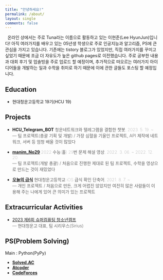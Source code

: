 ```yaml
---
title: "안녕하세요!"
permalink: /about/
layout: single
comments: false
---
```


&nbsp; 온라인 상에서는 주로 Tuna라는 이름으로 활동하고 있는 이현준(Lee HyunJun)입니다! 아직 여러가지를 배우고 있는 05년생 학생으로 주로 인공지능과 알고리즘, PS에 큰 관심을 가지고 있습니다. 기존에는 tistory 블로그가 있었지만, 직접 여러가지를 꾸미고 싶었기 때문에 조금 더 자유도가 높은 github pages로 이전했습니다. 주로 공부한 내용과 대회 후기 및 업솔빙을 주로 업로드 할 예정이며, 추가적으로 떠오르는 여러가지 아이디어들을 개발하는 일과 수학을 취미로 하기 때문에 이에 관한 글들도 포스팅 할 예정입니다.


## Education
-  현대청운고등학교 19기(HCU 19)

## Projects

- **HCU_Telegram_BOT**
<span style="color:5F5F5F;font-weight:100;">청운네트워크와 텔레그램을 결합한 챗봇, 2023. 5. 19. ~ </span><br>
<span style="color:5F5F5F;font-weight:300;">— 팀 프로젝트(총괄 기획 및 개발) / 가장 심혈을 기울인 프로젝트, API 제작에 네트워크, 서버 등 엄청 배울 것이 많았다</span>

- [**manim_No29**](https://github.com/tunatuna123/manim_No29) 
<span style="color:5F5F5F;font-weight:100;">2022 수능(홀) 29번 문제 해설 영상, 2022. 3. 06. ~ 2022. 12. 20.</span><br>
<span style="color:5F5F5F;font-weight:300;">— 팀 프로젝트(개발 총괄) / 처음으로 진행한 제대로 된 팀 프로젝트, 수학을 영상으로 만드는 것이 재밌었다</span>

- [**오늘의 급식**](https://developer-tuna.tistory.com/2) <span style="color:5F5F5F;font-weight:100;">현대청운고등학교 iOS 급식 확인 단축어, 2021. 8. 7. ~ </span><br>
<span style="color:5F5F5F;font-weight:300;">— 개인 프로젝트 / 처음으로 만든, 크게 어렵진 않았지만 여전히 많은 사람들이 이용해 주는 나에게 있어 큰 의미가 있는 프로젝트</span>

## Extracurricular Activities
- [2023 제6회 슈퍼컴퓨팅 청소년캠프](https://www.youtube.com/watch?v=icn0YBJc3ng)<br>
<span style="color:5F5F5F;font-weight:300;">— 현대청운고 대표, 팀 시리우스(Sirius)</span>

## PS(Problem Solving)
Main : Python(PyPy)<br>

- [**Solved.AC**](https://solved.ac/profile/tuna200538)
- [**Atcoder**](https://atcoder.jp/users/codingtuna)
- [**CodeForces**](https://codeforces.com/profile/TUN4TUNA)